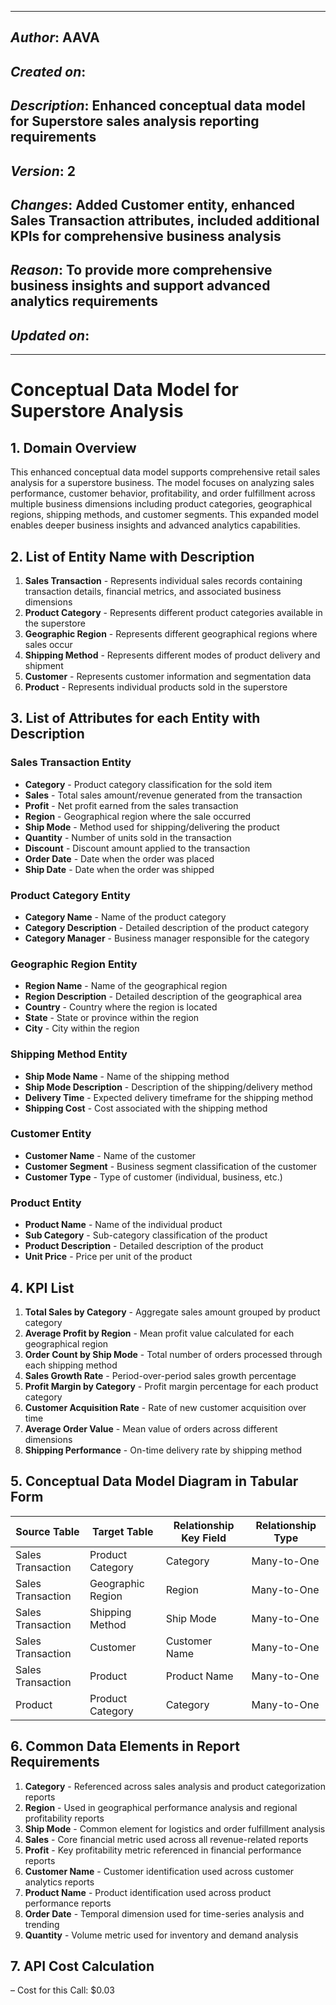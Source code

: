 _____________________________________________
## *Author*: AAVA
## *Created on*: 
## *Description*: Enhanced conceptual data model for Superstore sales analysis reporting requirements
## *Version*: 2
## *Changes*: Added Customer entity, enhanced Sales Transaction attributes, included additional KPIs for comprehensive business analysis
## *Reason*: To provide more comprehensive business insights and support advanced analytics requirements
## *Updated on*: 
_____________________________________________

# Conceptual Data Model for Superstore Analysis

## 1. Domain Overview

This enhanced conceptual data model supports comprehensive retail sales analysis for a superstore business. The model focuses on analyzing sales performance, customer behavior, profitability, and order fulfillment across multiple business dimensions including product categories, geographical regions, shipping methods, and customer segments. This expanded model enables deeper business insights and advanced analytics capabilities.

## 2. List of Entity Name with Description

1. **Sales Transaction** - Represents individual sales records containing transaction details, financial metrics, and associated business dimensions
2. **Product Category** - Represents different product categories available in the superstore
3. **Geographic Region** - Represents different geographical regions where sales occur
4. **Shipping Method** - Represents different modes of product delivery and shipment
5. **Customer** - Represents customer information and segmentation data
6. **Product** - Represents individual products sold in the superstore

## 3. List of Attributes for each Entity with Description

### Sales Transaction Entity
- **Category** - Product category classification for the sold item
- **Sales** - Total sales amount/revenue generated from the transaction
- **Profit** - Net profit earned from the sales transaction
- **Region** - Geographical region where the sale occurred
- **Ship Mode** - Method used for shipping/delivering the product
- **Quantity** - Number of units sold in the transaction
- **Discount** - Discount amount applied to the transaction
- **Order Date** - Date when the order was placed
- **Ship Date** - Date when the order was shipped

### Product Category Entity
- **Category Name** - Name of the product category
- **Category Description** - Detailed description of the product category
- **Category Manager** - Business manager responsible for the category

### Geographic Region Entity
- **Region Name** - Name of the geographical region
- **Region Description** - Detailed description of the geographical area
- **Country** - Country where the region is located
- **State** - State or province within the region
- **City** - City within the region

### Shipping Method Entity
- **Ship Mode Name** - Name of the shipping method
- **Ship Mode Description** - Description of the shipping/delivery method
- **Delivery Time** - Expected delivery timeframe for the shipping method
- **Shipping Cost** - Cost associated with the shipping method

### Customer Entity
- **Customer Name** - Name of the customer
- **Customer Segment** - Business segment classification of the customer
- **Customer Type** - Type of customer (individual, business, etc.)

### Product Entity
- **Product Name** - Name of the individual product
- **Sub Category** - Sub-category classification of the product
- **Product Description** - Detailed description of the product
- **Unit Price** - Price per unit of the product

## 4. KPI List

1. **Total Sales by Category** - Aggregate sales amount grouped by product category
2. **Average Profit by Region** - Mean profit value calculated for each geographical region
3. **Order Count by Ship Mode** - Total number of orders processed through each shipping method
4. **Sales Growth Rate** - Period-over-period sales growth percentage
5. **Profit Margin by Category** - Profit margin percentage for each product category
6. **Customer Acquisition Rate** - Rate of new customer acquisition over time
7. **Average Order Value** - Mean value of orders across different dimensions
8. **Shipping Performance** - On-time delivery rate by shipping method

## 5. Conceptual Data Model Diagram in Tabular Form

| Source Table | Target Table | Relationship Key Field | Relationship Type |
|--------------|--------------|----------------------|------------------|
| Sales Transaction | Product Category | Category | Many-to-One |
| Sales Transaction | Geographic Region | Region | Many-to-One |
| Sales Transaction | Shipping Method | Ship Mode | Many-to-One |
| Sales Transaction | Customer | Customer Name | Many-to-One |
| Sales Transaction | Product | Product Name | Many-to-One |
| Product | Product Category | Category | Many-to-One |

## 6. Common Data Elements in Report Requirements

1. **Category** - Referenced across sales analysis and product categorization reports
2. **Region** - Used in geographical performance analysis and regional profitability reports
3. **Ship Mode** - Common element for logistics and order fulfillment analysis
4. **Sales** - Core financial metric used across all revenue-related reports
5. **Profit** - Key profitability metric referenced in financial performance reports
6. **Customer Name** - Customer identification used across customer analytics reports
7. **Product Name** - Product identification used across product performance reports
8. **Order Date** - Temporal dimension used for time-series analysis and trending
9. **Quantity** - Volume metric used for inventory and demand analysis

## 7. API Cost Calculation

– Cost for this Call: $0.03